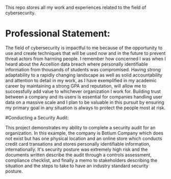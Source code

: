 This repo stores all my work and experiences related to the field of cybersecurity.

# Professional Statement:

The field of cybersecurity is impactful to me because of the opportunity to use and create techniques that will be used now and in the future to prevent threat actors from harming people. I remember how concerned I was when I heard about the Accellion data breach where personally identifiable information from thousands of students was compromised. Having strong adaptability to a rapidly changing landscape as well as solid accountability and attention to detail in my work, as I have exemplified in my academic career by maintaining a strong GPA and reputation, will allow me to successfully add value to whichever organization I work for. Building trust between a company and its users is essential for companies handling user data on a massive scale and I plan to be valuable in this pursuit by ensuring my primary goal in any situation is always to protect the people most at risk.

#Conducting a Security Audit:

This project demonstrates my ability to complete a security audit for an organization. In this example, the company is Botium Company which does not exist but has one physical location and an online store which conducts credit card transations and stores personally identifiable information, internationally. It's security posture was extremely high risk and the documents written describe the audit through a controls assessment, compliance checklist, and finally a memo to stakeholders describing the situation and the steps to take to have an industry standard security posture. 
